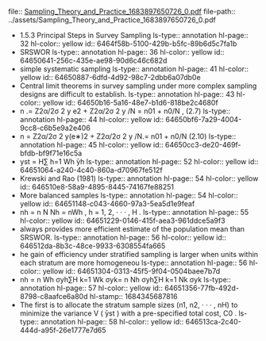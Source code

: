 file:: [Sampling_Theory_and_Practice_1683897650726_0.pdf](../assets/Sampling_Theory_and_Practice_1683897650726_0.pdf)
file-path:: ../assets/Sampling_Theory_and_Practice_1683897650726_0.pdf

- 1.5.3 Principal Steps in Survey Sampling
  ls-type:: annotation
  hl-page:: 32
  hl-color:: yellow
  id:: 6464f58b-5100-429b-b5fc-89b6d5c7fa1b
- SRSWOR
  ls-type:: annotation
  hl-page:: 36
  hl-color:: yellow
  id:: 64650641-256c-435e-ae98-90d6c46c682d
- simple systematic sampling
  ls-type:: annotation
  hl-page:: 41
  hl-color:: yellow
  id:: 64650887-6dfd-4d92-98c7-2dbb6a07db0e
- Central limit theorems in survey sampling under more complex sampling designs are difficult to establish.
  ls-type:: annotation
  hl-page:: 43
  hl-color:: yellow
  id:: 64650b16-5a16-48e7-b1d6-818be2c4680f
- n .= Z2α/2σ 2 y e2 + Z2α/2σ 2 y /N = n01 + n0/N , (2.7)
  ls-type:: annotation
  hl-page:: 44
  hl-color:: yellow
  id:: 64650bf6-7a29-4004-9cc8-c6b5e9a2e406
- n = Z2α/2σ 2 y(e∗)2 + Z2α/2σ 2 y /N.= n01 + n0/N (2.10)
  ls-type:: annotation
  hl-page:: 45
  hl-color:: yellow
  id:: 64650cc3-de20-469f-bfdb-bf9f71e16c5a
- yst = H∑ h=1 Wh  ̄yh
  ls-type:: annotation
  hl-page:: 52
  hl-color:: yellow
  id:: 64651064-a240-4c40-860a-d70967fe512f
- Krewski and Rao (1981)
  ls-type:: annotation
  hl-page:: 54
  hl-color:: yellow
  id:: 646510e8-58a9-4895-8445-74167fe88251
- More balanced samples
  ls-type:: annotation
  hl-page:: 54
  hl-color:: yellow
  id:: 64651148-c043-4660-97a3-5ea5d1e9feaf
- nh = n N Nh = nWh , h = 1, 2, · · · , H .
  ls-type:: annotation
  hl-page:: 55
  hl-color:: yellow
  id:: 64651229-0146-415f-aea3-961ddce5a9f3
- always provides more efficient estimate of the population mean than SRSWOR.
  ls-type:: annotation
  hl-page:: 56
  hl-color:: yellow
  id:: 646512da-8b3c-48ce-9933-6308554fa665
- he gain of efficiency under stratified sampling is larger when units within each stratum are more homogeneou
  ls-type:: annotation
  hl-page:: 56
  hl-color:: yellow
  id:: 64651304-0313-45f5-9f04-0504baee7b7d
- nh = n Wh σyh∑H k=1 Wk σyk= n Nh σyh∑H k=1 Nk σyk
  ls-type:: annotation
  hl-page:: 57
  hl-color:: yellow
  id:: 64651356-77fb-492d-8798-c8aafce6a80d
  hl-stamp:: 1684345687816
- The first is to allocate the stratum sample sizes (n1, n2, · · · , nH) to minimize the variance V (  ̄yst ) with a pre-specified total cost, C0 .
  ls-type:: annotation
  hl-page:: 58
  hl-color:: yellow
  id:: 646513ca-2c40-444d-a95f-26e1777e7d65